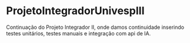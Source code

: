 # ProjetoIntegradorUnivespIII
Continuação do Projeto Integrador II, onde damos continuidade inserindo testes unitários, testes manuais e integração com api de IA.
